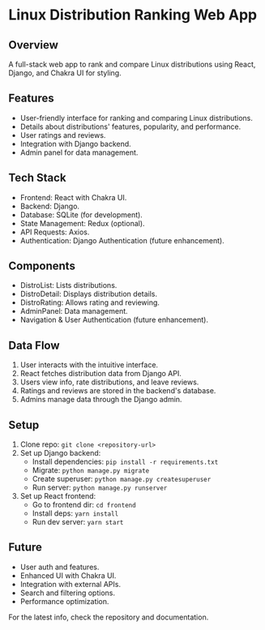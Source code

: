 # Linux Distribution Ranking Web App

## Overview

A full-stack web app to rank and compare Linux distributions using React, Django, and Chakra UI for styling.

## Features

- User-friendly interface for ranking and comparing Linux distributions.
- Details about distributions' features, popularity, and performance.
- User ratings and reviews.
- Integration with Django backend.
- Admin panel for data management.

## Tech Stack

- Frontend: React with Chakra UI.
- Backend: Django.
- Database: SQLite (for development).
- State Management: Redux (optional).
- API Requests: Axios.
- Authentication: Django Authentication (future enhancement).

## Components

- DistroList: Lists distributions.
- DistroDetail: Displays distribution details.
- DistroRating: Allows rating and reviewing.
- AdminPanel: Data management.
- Navigation & User Authentication (future enhancement).

## Data Flow

1. User interacts with the intuitive interface.
2. React fetches distribution data from Django API.
3. Users view info, rate distributions, and leave reviews.
4. Ratings and reviews are stored in the backend's database.
5. Admins manage data through the Django admin.

## Setup

1. Clone repo: `git clone <repository-url>`
2. Set up Django backend:
   - Install dependencies: `pip install -r requirements.txt`
   - Migrate: `python manage.py migrate`
   - Create superuser: `python manage.py createsuperuser`
   - Run server: `python manage.py runserver`
3. Set up React frontend:
   - Go to frontend dir: `cd frontend`
   - Install deps: `yarn install`
   - Run dev server: `yarn start`

## Future

- User auth and features.
- Enhanced UI with Chakra UI.
- Integration with external APIs.
- Search and filtering options.
- Performance optimization.

For the latest info, check the repository and documentation.

